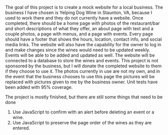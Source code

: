 The goal of this project is to create a mock website for a local business. The business I have chosen is Yelping Dog Wine in Staunton, VA, because I used to work there and they do not currently have a website. Once completed, there should be a home page with photos of the restaurant/bar and short descriptions of what they offer, an about page with text and a couple photos, a page with menus, and a page with events. Every page should have a footer that shows the hours, location, contact info, and social media links. The website will also have the capability for the owner to log in and make changes since the wines would need to be updated weekly. Events will be able to be added and updated as well. The website will be connected to a database to store the wines and events. This project is not sponsored by the business, but I will donate the completed website to them if they choose to use it. The photos currently in use are not my own, and in the event that the business chooses to use this page the pictures will be replaced with pictures given to me by the business owner. Unit tests have been added with 95% coverage.

The project is mostly finished, but there are still some things that need to be done
  1. Use JavaScript to confirm with an alert before deleting an event or a wine.
  2. Use JavaScript to preserve the page order of the wines as they are entered.
